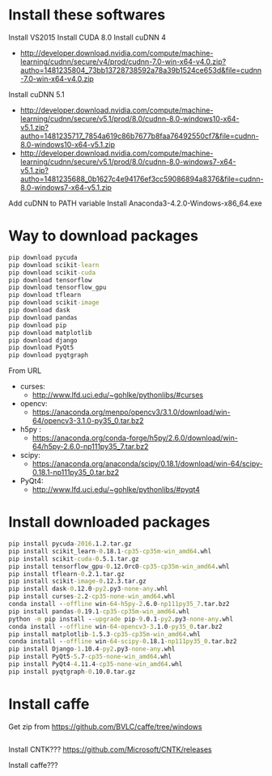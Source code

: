# Install these softwares

Install VS2015
Install CUDA 8.0
Install cuDNN 4

+ http://developer.download.nvidia.com/compute/machine-learning/cudnn/secure/v4/prod/cudnn-7.0-win-x64-v4.0.zip?autho=1481235804_73bb13728738592a78a39b1524ce653d&file=cudnn-7.0-win-x64-v4.0.zip

Install cuDNN 5.1

+ http://developer.download.nvidia.com/compute/machine-learning/cudnn/secure/v5.1/prod/8.0/cudnn-8.0-windows10-x64-v5.1.zip?autho=1481235717_7854a619c86b7677b8faa76492550cf7&file=cudnn-8.0-windows10-x64-v5.1.zip
+ http://developer.download.nvidia.com/compute/machine-learning/cudnn/secure/v5.1/prod/8.0/cudnn-8.0-windows7-x64-v5.1.zip?autho=1481235688_0b1627c4e94176ef3cc59086894a8376&file=cudnn-8.0-windows7-x64-v5.1.zip

Add cuDNN to PATH variable
Install Anaconda3-4.2.0-Windows-x86_64.exe

# Way to download packages

```bat
pip download pycuda
pip download scikit-learn
pip download scikit-cuda
pip download tensorflow
pip download tensorflow_gpu
pip download tflearn
pip download scikit-image
pip download dask
pip download pandas
pip download pip
pip download matplotlib
pip download django
pip download PyQt5
pip download pyqtgraph
```

From URL

+ curses: 
  + http://www.lfd.uci.edu/~gohlke/pythonlibs/#curses
+ opencv: 
  + https://anaconda.org/menpo/opencv3/3.1.0/download/win-64/opencv3-3.1.0-py35_0.tar.bz2
+ h5py  : 
  + https://anaconda.org/conda-forge/h5py/2.6.0/download/win-64/h5py-2.6.0-np111py35_7.tar.bz2
+ scipy:
  + https://anaconda.org/anaconda/scipy/0.18.1/download/win-64/scipy-0.18.1-np111py35_0.tar.bz2
+ PyQt4:
  + http://www.lfd.uci.edu/~gohlke/pythonlibs/#pyqt4
  
  
# Install downloaded packages

```bat
pip install pycuda-2016.1.2.tar.gz
pip install scikit_learn-0.18.1-cp35-cp35m-win_amd64.whl
pip install scikit-cuda-0.5.1.tar.gz
pip install tensorflow_gpu-0.12.0rc0-cp35-cp35m-win_amd64.whl
pip install tflearn-0.2.1.tar.gz
pip install scikit-image-0.12.3.tar.gz
pip install dask-0.12.0-py2.py3-none-any.whl
pip install curses-2.2-cp35-none-win_amd64.whl
conda install --offline win-64-h5py-2.6.0-np111py35_7.tar.bz2
pip install pandas-0.19.1-cp35-cp35m-win_amd64.whl
python -m pip install --upgrade pip-9.0.1-py2.py3-none-any.whl
conda install --offline win-64-opencv3-3.1.0-py35_0.tar.bz2
pip install matplotlib-1.5.3-cp35-cp35m-win_amd64.whl
conda install --offline win-64-scipy-0.18.1-np111py35_0.tar.bz2
pip install Django-1.10.4-py2.py3-none-any.whl
pip install PyQt5-5.7-cp35-none-win_amd64.whl
pip install PyQt4-4.11.4-cp35-none-win_amd64.whl
pip install pyqtgraph-0.10.0.tar.gz
```

# Install caffe 

Get zip from https://github.com/BVLC/caffe/tree/windows


```bat


```


Install CNTK???  https://github.com/Microsoft/CNTK/releases

Install caffe??? 



